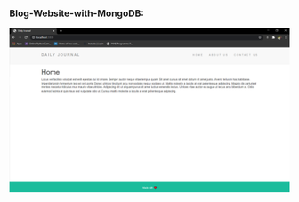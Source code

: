 ### Blog-Website-with-MongoDB:

<div align = "center">
  <img src="/Images/BlogPost1.png" />
</div>
